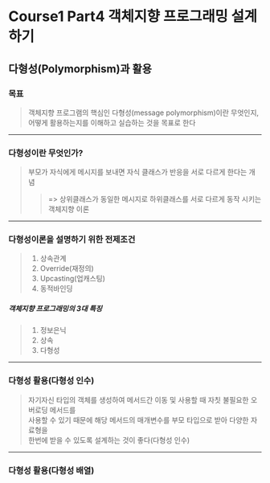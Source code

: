 # Course1 Part4 객체지향 프로그래밍 설계하기   

## 다형성(Polymorphism)과 활용

### 목표
> 객체지향 프로그램의 핵심인 다형성(message polymorphism)이란 무엇인지,   
> 어떻게 활용하는지를 이해하고 실습하는 것을 목표로 한다
---

### 다형성이란 무엇인가?
> 부모가 자식에게 메시지를 보내면 자식 클래스가 반응을 서로 다르게 한다는 개념   
>> => 상위클래스가 동일한 메시지로 하위클래스를 서로 다르게 동작 시키는 객체지향 이론

---

### 다형성이론을 설명하기 위한 전제조건
>1. 상속관계
>2. Override(재정의)
>3. Upcasting(업캐스팅)
>4. 동적바인딩

##### 객체지향 프로그래밍의 3대 특징
>1. 정보은닉
>2. 상속
>3. 다형성

---

### 다형성 활용(다형성 인수)
> 자기자신 타입의 객체를 생성하여 메서드간 이동 및 사용할 때 자칫 불필요한 오버로딩 메서드를      
> 사용할 수 있기 때문에 해당 메서드의 매개변수를 부모 타입으로 받아 다양한 자료형을   
> 한번에 받을 수 있도록 설계하는 것이 좋다(다형성 인수)


---

### 다형성 활용(다형성 배열)
